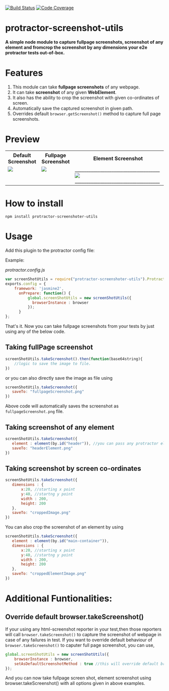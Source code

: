 [![Build Status](https://travis-ci.org/sudharsan-selvaraj/protractor-screenshot-utils.svg?branch=master)](https://travis-ci.org/sudharsan-selvaraj/protractor-screenshot-utils)
[![Code Coverage](https://codecov.io/gh/sudharsan-selvaraj/protractor-screenshot-utils/branch/feature%2Ftest_branch/graph/badge.svg)](https://codecov.io/gh/sudharsan-selvaraj/protractor-screenshot-utils/branch/master)

# protractor-screenshot-utils

**A simple node module to capture fullpage screenshots, screenshot of any element and  fromcrop the screenshot by any dimensions your e2e protractor tests out-of-box.**

# Features

1. This module can take **fullpage screenshots** of any webpage.
2. It can take **screenshot** of any given **WebElement**.
3. It also has the ability to crop the screenshot with given co-ordinates of screen.
4. Automatically save the captured screenshot in given path.
5. Overrides default `browser.getScreenshot()` method to capture full page screenshots.

# Preview
<table border="0px">
<tr>
  <th>Default Screenshot</th>
  <th>Fullpage Screenshot</th>
  <th>Element Screenshot</th>
<tr>
<tr>
  <td valign="top"><kbd><img src="screenshots/chrome/defaultpage.png"><kbd></td>
  <td valign="top"><img src="screenshots/chrome/fullpage.png"></td>
  <td valign="top">_____________________________________<img src="screenshots/chrome/element.png">_____________________________________</td>
<tr>
</table>

# How to install

```
npm install protractor-screenshoter-utils
```

# Usage

Add this plugin to the protractor config file:

Example:

*protractor.config.js*
```javascript
var screenShotUtils = require("protractor-screenshoter-utils").ProtractorScreenShotUtils;
exports.config = {
    framework: 'jasmine2',
      onPrepare: function() {
          global.screenShotUtils = new screenShotUtils({
            browserInstance : browser
          });
      }
};
```
That's it. Now you can take fullpage screenshots from your tests by just using any of the below code.

## Taking fullPage screenshot
```javascript
screenShotUtils.takeScreenshot().then(function(base64string){
    //logic to save the image to file.
})
```
 or you can also directly save the image as file using 

 ```javascript
screenShotUtils.takeScreenshot({
    saveTo: "fullpageScreenshot.png"
})
```
Above code will automatically saves the screenshot as `fullpageScreenshot.png` file.

## Taking screenshot of any element

 ```javascript
screenShotUtils.takeScreenshot({
    element : element(by.id("header")), //you can pass any protractor element
    saveTo: "headerElement.png"
})
```

## Taking screenshot by screen co-ordinates

 ```javascript
screenShotUtils.takeScreenshot({
    dimensions : {
        x:20, //starting x point
        y:40, //startng y point
        width : 200,
        height: 200
    },
    saveTo: "croppedImage.png"
})
```

You can also crop the screenshot of an element by using

 ```javascript
screenShotUtils.takeScreenshot({
    element : element(by.id("main-container")),
    dimensions : {
        x:20, //starting x point
        y:40, //startng y point
        width : 200,
        height: 200
    },
    saveTo: "croppedElementImage.png"
})
```

# Additional Funtionalities:

## Override default browser.takeScreenshot()

If your using any html-screenshot reporter in your test,then those reporters will call `browser.takeScreenshot()` to capture the screenshot of webpage in case of any failures in test. If you want to override default behaviour of `browser.takeScreenshot()` to caputer full page screenshot, you can use,

```javascript
global.screenShotUtils = new screenShotUtils({
    browserInstance : browser,
    setAsDefaultScreenshotMethod : true //this will override default browser.takeScreenshot() method to take full page image.
});
```
And you can now take fullpage screen shot, element screenshot using browser.takeScreenshot() with all options given in above examples.

